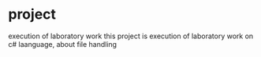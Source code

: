 project
=======

execution of laboratory work
this project is execution of laboratory work on c# laanguage, about file handling
